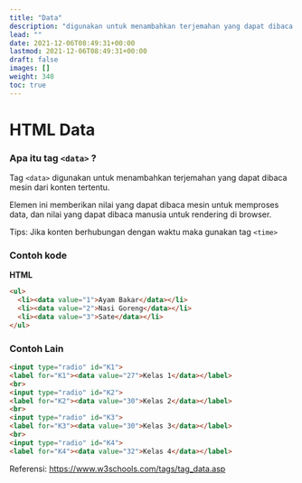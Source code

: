 ```yaml
---
title: "Data"
description: "digunakan untuk menambahkan terjemahan yang dapat dibaca mesin dari konten tertentu."
lead: ""
date: 2021-12-06T08:49:31+00:00
lastmod: 2021-12-06T08:49:31+00:00
draft: false
images: []
weight: 340
toc: true
---
```

# HTML Data
### Apa itu tag ```<data>``` ?

Tag `<data>` digunakan untuk menambahkan terjemahan yang dapat dibaca mesin dari konten tertentu.

Elemen ini memberikan nilai yang dapat dibaca mesin untuk memproses data, dan nilai yang dapat dibaca manusia untuk rendering di browser.

Tips: Jika konten berhubungan dengan waktu maka gunakan tag ```<time>```

### Contoh kode

**HTML**
```html
<ul>
  <li><data value="1">Ayam Bakar</data></li>
  <li><data value="2">Nasi Goreng</data></li>
  <li><data value="3">Sate</data></li>
</ul>
```
  
### Contoh Lain 

```html
<input type="radio" id="K1">
<label for="K1"><data value="27">Kelas 1</data></label>
<br>
<input type="radio" id="K2">
<label for="K2"><data value="30">Kelas 2</data></label>
<br>
<input type="radio" id="K3">
<label for="K3"><data value="30">Kelas 3</data></label>
<br>
<input type="radio" id="K4">
<label for="K4"><data value="32">Kelas 4</data></label>
```


Referensi: https://www.w3schools.com/tags/tag_data.asp

